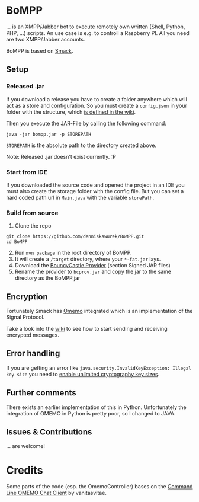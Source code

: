 
# BoMPP
... is an XMPP/Jabber bot to execute remotely own written (Shell, Python, PHP, ...) scripts.
An use case is e.g. to controll a Raspberry PI.
All you need are two XMPP/Jabber accounts.

BoMPP is based on [Smack](https://github.com/igniterealtime/Smack).

## Setup

### Released .jar
If you download a release you have to create a folder anywhere which will act as a store and configuration.
So you must create a ```config.json``` in your folder with the structure, which [is defined in the wiki](https://github.com/denniskawurek/BoMPP/wiki/Structure-of-config.json).

Then you execute the JAR-File by calling the following command:

```
java -jar bompp.jar -p STOREPATH
```

``STOREPATH`` is the absolute path to the directory created above.

Note: Released .jar doesn't exist currently. :P

### Start from IDE
If you downloaded the source code and opened the project in an IDE you must also create the storage folder with the config file.
But you can set a hard coded path url in ``Main.java`` with the variable ``storePath``.

### Build from source
1. Clone the repo
```
git clone https://github.com/denniskawurek/BoMPP.git
cd BoMPP
```
2. Run `mvn package` in the root directory of BoMPP.
3. It will create a `/target` directory, where your `*-fat.jar` lays.
4. Download the [BouncyCastle Provider](https://www.bouncycastle.org/latest_releases.html) (section Signed JAR files)
5. Rename the provider to `bcprov.jar` and copy the jar to the same directory as the BoMPP.jar

## Encryption
Fortunately Smack has [Omemo](https://github.com/igniterealtime/Smack/blob/master/documentation/extensions/omemo.md) integrated which is an implementation of the Signal Protocol.

Take a look into the [wiki](https://github.com/denniskawurek/BoMPP/wiki/Enable-encryption---how-to-trust-a-user) to see how to start sending and receiving encrypted messages.

## Error handling
If you are getting an error like ```java.security.InvalidKeyException: Illegal key size``` you need to
[enable unlimited cryptography key sizes](https://stackoverflow.com/a/3864276/5725291).

## Further comments
There exists an earlier implementation of this in Python. Unfortunately the integration of OMEMO in Python is pretty poor, so I changed to JAVA.

## Issues & Contributions
... are welcome!

# Credits
Some parts of the code (esp. the OmemoController) bases on the [Command Line OMEMO Chat Client](https://github.com/vanitasvitae/clocc) by vanitasvitae.
